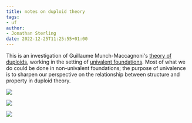 ```yaml
---
title: notes on duploid theory
tags:
- uf
author:
- Jonathan Sterling
date: 2022-12-25T11:25:55+01:00
---
```


This is an investigation of Guillaume Munch-Maccagnoni's [theory of duploids](munch-2014), working in the setting of [univalent foundations](dpl-000B). Most of what we do could be done in non-univalent foundations; the purpose of univalence is to sharpen our perspective on the relationship between structure and property in duploid theory.

![](dpl-000B)

![](dpl-0006)

![](dpl-0008)
